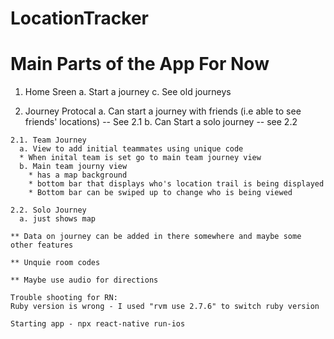 # LocationTracker

# Main Parts of the App For Now

  1. Home Sreen 
    a. Start a journey
    c. See old journeys
  
  2. Journey Protocal
    a. Can start a journey with friends (i.e able to see friends' locations) -- See 2.1
    b. Can Start a solo journey -- see 2.2
  
    2.1. Team Journey 
      a. View to add initial teammates using unique code
      * When inital team is set go to main team journey view
      b. Main team journy view
        * has a map background
        * bottom bar that displays who's location trail is being displayed
        * Bottom bar can be swiped up to change who is being viewed
   
    2.2. Solo Journey
      a. just shows map
      
    ** Data on journey can be added in there somewhere and maybe some other features
    
    ** Unquie room codes
    
    ** Maybe use audio for directions

    Trouble shooting for RN:
    Ruby version is wrong - I used "rvm use 2.7.6" to switch ruby version

    Starting app - npx react-native run-ios
    
    
   
    
  
    
  
